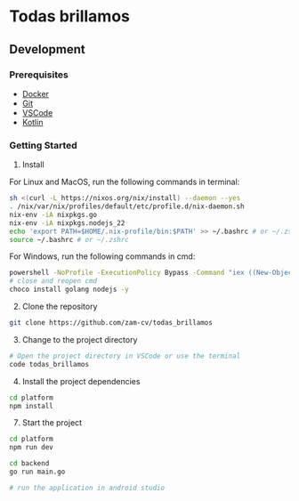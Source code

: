 # Todas brillamos

## Development

### Prerequisites

- [Docker](https://docs.docker.com/engine/install/)
- [Git](https://git-scm.com/downloads)
- [VSCode](https://code.visualstudio.com/download)
- [Kotlin](https://kotlinlang.org/docs/getting-started.html#choose-your-kotlin-use-case)

### Getting Started

1. Install

For Linux and MacOS, run the following commands in terminal:

```bash
sh <(curl -L https://nixos.org/nix/install) --daemon --yes
. /nix/var/nix/profiles/default/etc/profile.d/nix-daemon.sh
nix-env -iA nixpkgs.go
nix-env -iA nixpkgs.nodejs_22
echo 'export PATH=$HOME/.nix-profile/bin:$PATH' >> ~/.bashrc # or ~/.zshrc
source ~/.bashrc # or ~/.zshrc
```

For Windows, run the following commands in cmd:

```bash
powershell -NoProfile -ExecutionPolicy Bypass -Command "iex ((New-Object System.Net.WebClient).DownloadString('https://chocolatey.org/install.ps1'))"
# close and reopen cmd
choco install golang nodejs -y
```

2. Clone the repository

```bash
git clone https://github.com/zam-cv/todas_brillamos
```


3. Change to the project directory

```bash
# Open the project directory in VSCode or use the terminal
code todas_brillamos
```

4. Install the project dependencies

```bash
cd platform
npm install
```

7. Start the project

```bash
cd platform
npm run dev
```

```bash
cd backend
go run main.go
```

```bash
# run the application in android studio
```